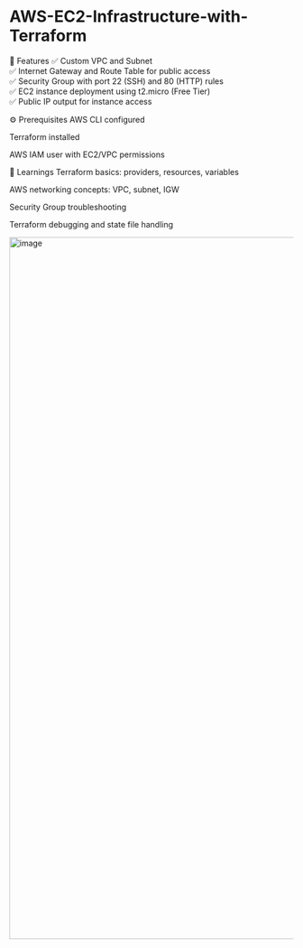 # AWS-EC2-Infrastructure-with-Terraform
📌 Features 
✅ Custom VPC and Subnet  
✅ Internet Gateway and Route Table for public access  
✅ Security Group with port 22 (SSH) and 80 (HTTP) rules  
✅ EC2 instance deployment using t2.micro (Free Tier)  
✅ Public IP output for instance access




⚙️ Prerequisites
AWS CLI configured

Terraform installed

AWS IAM user with EC2/VPC permissions



🧠 Learnings
Terraform basics: providers, resources, variables

AWS networking concepts: VPC, subnet, IGW

Security Group troubleshooting

Terraform debugging and state file handling

<img width="2559" height="1244" alt="image" src="https://github.com/user-attachments/assets/27af8291-104a-42ee-a389-42a76b9ce317" />
